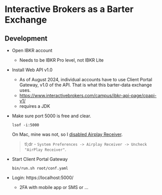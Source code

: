 # Interactive Brokers as a Barter Exchange

## Development

* Open IBKR account
  * Needs to be IBKR Pro level, not IBKR Lite

* Install Web API v1.0
  * As of August 2024, individual accounts have to use Client Portal Gateway, v1.0 of the API.  That is what this barter-data exchange uses.
  * https://www.interactivebrokers.com/campus/ibkr-api-page/cpapi-v1/
  * requires a JDK
* Make sure port 5000 is free and clear.

      lsof -i:5000

  On Mac, mine was not, so I [disabled Airplay Receiver](https://nono.ma/port-5000-used-by-control-center-in-macos-controlce).
  > tl;dr - `System Preferences -> Airplay Receiver -> Uncheck "AirPlay Receiver"`.
* Start Client Portal Gateway

      bin/run.sh root/conf.yaml

* Login: https://localhost:5000/
  * 2FA with mobile app or SMS or ...

